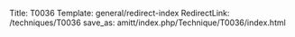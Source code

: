 Title: T0036
Template: general/redirect-index
RedirectLink: /techniques/T0036
save_as: amitt/index.php/Technique/T0036/index.html